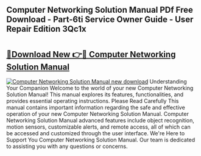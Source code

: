 ## Computer Networking Solution Manual PDf Free Download - Part-6ti Service Owner Guide - User Repair Edition 3Qc1x

# <h2><a href="http://bc8386.oget.top/?id=Computer+Networking+Solution+Manual">🔗Download New 👉🔴 Computer Networking Solution Manual</a></h2>

[![Computer Networking Solution Manual new download](https://i.imgur.com/5g1atiW.png)](http://bc8386.oget.top/?id=Computer+Networking+Solution+Manual)
Understanding Your Companion Welcome to the world of your new Computer Networking Solution Manual! This manual explores its features, functionalities, and provides essential operating instructions. Please Read Carefully This manual contains important information regarding the safe and effective operation of your new Computer Networking Solution Manual. Computer Networking Solution Manual advanced features include object recognition, motion sensors, customizable alerts, and remote access, all of which can be accessed and customized through the user interface. We're Here to Support You Computer Networking Solution Manual. Our team is dedicated to assisting you with any questions or concerns.
